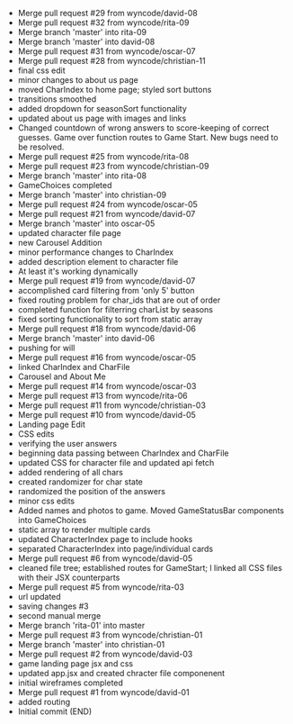 - Merge pull request #29 from wyncode/david-08
- Merge pull request #32 from wyncode/rita-09
- Merge branch 'master' into rita-09
- Merge branch 'master' into david-08
- Merge pull request #31 from wyncode/oscar-07
- Merge pull request #28 from wyncode/christian-11
- final css edit
- minor changes to about us page
- moved CharIndex to home page; styled sort buttons
- transitions smoothed
- added dropdown for seasonSort functionality
- updated about us page with images and links
- Changed countdown of wrong answers to score-keeping of correct guesses. Game over function routes to Game Start. New bugs need to be resolved.
- Merge pull request #25 from wyncode/rita-08
- Merge pull request #23 from wyncode/christian-09
- Merge branch 'master' into rita-08
- GameChoices completed
- Merge branch 'master' into christian-09
- Merge pull request #24 from wyncode/oscar-05
- Merge pull request #21 from wyncode/david-07
- Merge branch 'master' into oscar-05
- updated character file page
- new Carousel Addition
- minor performance changes to CharIndex
- added description element to character file
- At least it's working dynamically
- Merge pull request #19 from wyncode/david-07
- accomplished card filtering from 'only 5' button
- fixed routing problem for char_ids that are out of order
- completed function for filterring charList by seasons
- fixed sorting functionality to sort from static array
- Merge pull request #18 from wyncode/david-06
- Merge branch 'master' into david-06
- pushing for will
- Merge pull request #16 from wyncode/oscar-05
- linked CharIndex and CharFile
- Carousel and About Me
- Merge pull request #14 from wyncode/oscar-03
- Merge pull request #13 from wyncode/rita-06
- Merge pull request #11 from wyncode/christian-03
- Merge pull request #10 from wyncode/david-05
- Landing page Edit
- CSS edits
- verifying the user answers
- beginning data passing between CharIndex and CharFile
- updated CSS for character file and updated api fetch
- added rendering of all chars
- created randomizer for char state
- randomized the position of the answers
- minor css edits
- Added names and photos to game. Moved GameStatusBar components into GameChoices
- static array to render multiple cards
- updated CharacterIndex page to include hooks
- separated CharacterIndex into page/individual cards
- Merge pull request #6 from wyncode/david-05
- cleaned file tree; established routes for GameStart; l linked all CSS files with their JSX counterparts
- Merge pull request #5 from wyncode/rita-03
- url updated
- saving changes #3
- second manual merge
- Merge branch 'rita-01' into master
- Merge pull request #3 from wyncode/christian-01
- Merge branch 'master' into christian-01
- Merge pull request #2 from wyncode/david-03
- game landing page jsx and css
- updated app.jsx and created chracter file componenent
- initial wireframes completed
- Merge pull request #1 from wyncode/david-01
- added routing
- Initial commit
  (END)
